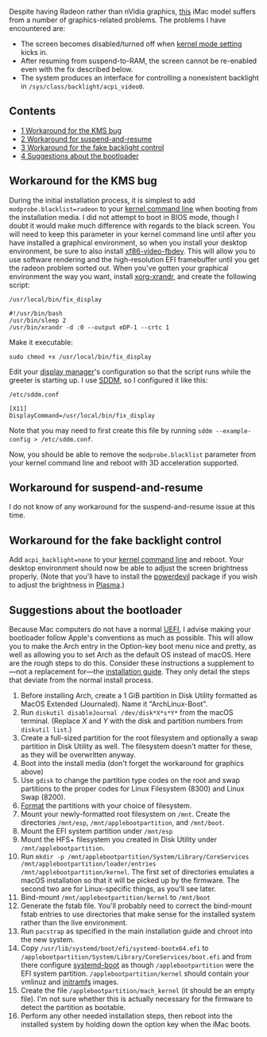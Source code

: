 Despite having Radeon rather than nVidia graphics, [this](https://support.apple.com/kb/sp588?locale=en_US) iMac model suffers from a number of graphics-related problems. The problems I have encountered are:

*   The screen becomes disabled/turned off when [kernel mode setting](/index.php/Kernel_mode_setting "Kernel mode setting") kicks in.
*   After resuming from suspend-to-RAM, the screen cannot be re-enabled even with the fix described below.
*   The system produces an interface for controlling a nonexistent backlight in `/sys/class/backlight/acpi_video0`.

## Contents

*   [1 Workaround for the KMS bug](#Workaround_for_the_KMS_bug)
*   [2 Workaround for suspend-and-resume](#Workaround_for_suspend-and-resume)
*   [3 Workaround for the fake backlight control](#Workaround_for_the_fake_backlight_control)
*   [4 Suggestions about the bootloader](#Suggestions_about_the_bootloader)

## Workaround for the KMS bug

During the initial installation process, it is simplest to add `modprobe.blacklist=radeon` to your [kernel command line](/index.php/Kernel_command_line "Kernel command line") when booting from the installation media. I did not attempt to boot in BIOS mode, though I doubt it would make much difference with regards to the black screen. You will need to keep this parameter in your kernel command line until after you have installed a graphical environment, so when you install your desktop environment, be sure to also install [xf86-video-fbdev](https://www.archlinux.org/packages/?name=xf86-video-fbdev). This will allow you to use software rendering and the high-resolution EFI framebuffer until you get the radeon problem sorted out. When you've gotten your graphical environment the way you want, install [xorg-xrandr](https://www.archlinux.org/packages/?name=xorg-xrandr), and create the following script:

 `/usr/local/bin/fix_display` 
```
#!/usr/bin/bash
/usr/bin/sleep 2
/usr/bin/xrandr -d :0 --output eDP-1 --crtc 1

```

Make it executable:

 `sudo chmod +x /usr/local/bin/fix_display` 

Edit your [display manager](/index.php/Display_manager "Display manager")'s configuration so that the script runs while the greeter is starting up. I use [SDDM](/index.php/SDDM "SDDM"), so I configured it like this:

 `/etc/sddm.conf` 
```
[X11]
DisplayCommand=/usr/local/bin/fix_display
```

Note that you may need to first create this file by running `sddm --example-config > /etc/sddm.conf`.

Now, you should be able to remove the `modprobe.blacklist` parameter from your kernel command line and reboot with 3D acceleration supported.

## Workaround for suspend-and-resume

I do not know of any workaround for the suspend-and-resume issue at this time.

## Workaround for the fake backlight control

Add `acpi_backlight=none` to your [kernel command line](/index.php/Kernel_command_line "Kernel command line") and reboot. Your desktop environment should now be able to adjust the screen brightness properly. (Note that you'll have to install the [powerdevil](https://www.archlinux.org/packages/?name=powerdevil) package if you wish to adjust the brightness in [Plasma](/index.php/Plasma "Plasma").)

## Suggestions about the bootloader

Because Mac computers do not have a normal [UEFI](/index.php/UEFI "UEFI"), I advise making your bootloader follow Apple's conventions as much as possible. This will allow you to make the Arch entry in the Option-key boot menu nice and pretty, as well as allowing you to set Arch as the default OS instead of macOS. Here are the rough steps to do this. Consider these instructions a supplement to—not a replacement for—the [installation guide](/index.php/Installation_guide "Installation guide"). They only detail the steps that deviate from the normal install process.

1.  Before installing Arch, create a 1 GiB partition in Disk Utility formatted as MacOS Extended (Journaled). Name it "ArchLinux-Boot".
2.  Run `diskutil disableJournal /dev/disk*X*s*Y*` from the macOS terminal. (Replace *X* and *Y* with the disk and partition numbers from `diskutil list`.)
3.  Create a full-sized partition for the root filesystem and optionally a swap partition in Disk Utility as well. The filesystem doesn't matter for these, as they will be overwritten anyway.
4.  Boot into the install media (don't forget the workaround for graphics above)
5.  Use `gdisk` to change the partition type codes on the root and swap partitions to the proper codes for Linux Filesystem (8300) and Linux Swap (8200).
6.  [Format](/index.php/Format "Format") the partitions with your choice of filesystem.
7.  Mount your newly-formatted root filesystem on `/mnt`. Create the directories `/mnt/esp`, `/mnt/applebootpartition`, and `/mnt/boot`.
8.  Mount the EFI system partition under `/mnt/esp`
9.  Mount the HFS+ filesystem you created in Disk Utility under `/mnt/applebootpartition`.
10.  Run `mkdir -p /mnt/applebootpartition/System/Library/CoreServices /mnt/applebootpartition/loader/entries /mnt/applebootpartition/kernel`. The first set of directories emulates a macOS installation so that it will be picked up by the firmware. The second two are for Linux-specific things, as you'll see later.
11.  Bind-mount `/mnt/applebootpartition/kernel` to `/mnt/boot`
12.  Generate the fstab file. You'll probably need to correct the bind-mount fstab entries to use directories that make sense for the installed system rather than the live environment.
13.  Run `pacstrap` as specified in the main installation guide and chroot into the new system.
14.  Copy `/usr/lib/systemd/boot/efi/systemd-bootx64.efi` to `/applebootpartition/System/Library/CoreServices/boot.efi` and from there configure [systemd-boot](/index.php/Systemd-boot "Systemd-boot") as though `/applebootpartition` were the EFI system partition. `/applebootpartition/kernel` should contain your vmlinuz and [initramfs](/index.php/Initramfs "Initramfs") images.
15.  Create the file `/applebootpartition/mach_kernel` (it should be an empty file). I'm not sure whether this is actually necessary for the firmware to detect the partition as bootable.
16.  Perform any other needed installation steps, then reboot into the installed system by holding down the option key when the iMac boots.